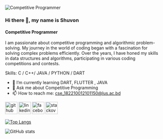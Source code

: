 ![Competitive Programmer](https://media.licdn.com/dms/image/D4E03AQGAh0gdR25wvA/profile-displayphoto-shrink_400_400/0/1697532746204?e=1711584000&v=beta&t=yhDIcNw9D9fARw2oIt5yYAGnKwJEHYYauK8h8PF2cd4)
### Hi there 👋, my name is Shuvon
#### Competitive Programmer

I am passionate about competitive programming and algorithmic problem-solving. My journey in the world of coding began with a fascination for solving complex problems efficiently. Over the years, I have honed my skills in data structures and algorithms, participating in various coding competitions and contests.


Skills: C / C++/ JAVA / PYTHON / DART

- 🌱 I’m currently learning DART, FLUTTER , JAVA 
- 💬 Ask me about Competitive Programming 
- 📫 How to reach me: cse_182210012101150@lus.ac.bd 


[<img src='https://cdn.jsdelivr.net/npm/simple-icons@3.0.1/icons/github.svg' alt='github' height='40'>](https://github.com/https://github.com/FarhanShuvon)  [<img src='https://cdn.jsdelivr.net/npm/simple-icons@3.0.1/icons/linkedin.svg' alt='linkedin' height='40'>](https://www.linkedin.com/in/https://www.linkedin.com/in/farhan-israk-shuvon-630540287//)  [<img src='https://cdn.jsdelivr.net/npm/simple-icons@3.0.1/icons/facebook.svg' alt='facebook' height='40'>](https://www.facebook.com/https://www.facebook.com/farhanisrak.shuvon)  [<img src='https://cdn.jsdelivr.net/npm/simple-icons@3.0.1/icons/stackoverflow.svg' alt='stackoverflow' height='40'>](https://stackoverflow.com/users/https://stackoverflow.com/users/23297560/farhan-israk-shuvon)  

[![Top Langs](https://github-readme-stats.vercel.app/api/top-langs/?username=https://github.com/FarhanShuvon)](https://github.com/anuraghazra/github-readme-stats)

![GitHub stats](https://github-readme-stats.vercel.app/api?username=https://github.com/FarhanShuvon&show_icons=true)  


